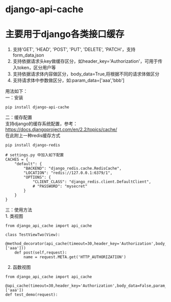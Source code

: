# django-api-cache
# 主要用于django各类接口缓存

1. 支持'GET', 'HEAD', 'POST', 'PUT', 'DELETE', 'PATCH'，支持form_data,json</br>
2. 支持依据请求头key做缓存区分，如header_key='Authorization'，可用于传入token，区分用户等</br>
3. 支持依据请求体内容做区分，body_data=True,将根据不同的请求体做区分</br>
4. 支持请求体中参数做区分，如:param_data=['aaa','bbb']</br>

用法如下：</br>
一：安装</br>
```
pip install django-api-cache
```
二：缓存配置</br>
支持django的缓存系统配置，参考：https://docs.djangoproject.com/en/2.2/topics/cache/</br>
在此附上一种redis缓存方式</br>
```
pip install django-redis

# settings.py 中加入如下配置
CACHES = {
    "default": {
        "BACKEND": "django_redis.cache.RedisCache",
        "LOCATION": "redis://127.0.0.1:6379/1",
        "OPTIONS": {
            "CLIENT_CLASS": "django_redis.client.DefaultClient",
            # "PASSWORD": "mysecret"
        }
    }
}
```
三：使用方法</br>
	1. 类视图</br>
```
from django_api_cache import api_cache

class TestViewTwo(View):
    @method_decorator(api_cache(timeout=30,header_key='Authorization',body_data=False,param_data=['aaa']))
    def post(self,request):
        name = request.META.get('HTTP_AUTHORIZATION')
```
  2. 函数视图</br>
```
from django_api_cache import api_cache

@api_cache(timeout=30,header_key='Authorization',body_data=False,param_data=['aaa'])
def test_demo(request):
```

